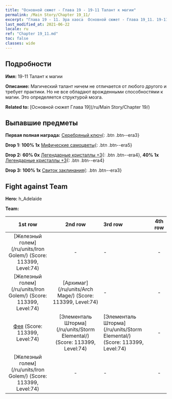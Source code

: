 ```yaml
---
title: "Основной сюжет - Глава 19 - 19-11 Талант к магии"
permalink: /Main Story/Chapter 19_11/
excerpt: "Глава 19 - 11. Эра хаоса  Основной сюжет - Глава 19_11. 19-11 Талант к магии"
last_modified_at: 2021-06-22
locale: ru
ref: "Chapter 19_11.md"
toc: false
classes: wide
---
```


## Подробности

 **Имя:** 19-11 Талант к магии

 **Описание:** Магический талант ничем не отличается от любого другого и требует практики. Но не все обладают врожденными способностями к магии. Это определяется структурой мозга.

 **Related to:** [Основной сюжет Глава 19](/ru/Main Story/Chapter 19/)

## Выпавшие предметы

 **Первая полная награда:** [Серебряный ключ](/ItemsRU/con_693/){: .btn .btn--era3}

 **Drop 1:** **100% 1x** [Мифические самоцветы](/ItemsRU/mat_65/){: .btn .btn--era5}

 **Drop 2:** **60% 0x** [Легендарные кристаллы +3](/ItemsRU/mat_59/){: .btn .btn--era4}, **40% 1x** [Легендарные кристаллы +3](/ItemsRU/mat_59/){: .btn .btn--era4}

 **Drop 3:** **100% 1x** [Свиток заклинания](/ItemsRU/con_694/){: .btn .btn--era3}


## Fight against Team
 **Hero:** h_Adelaide

 **Team:**


  | 1st row | 2nd row | 3rd row | 4th row |
  |:----:|:----:|:----|:----:|
  | [Железный голем](/ru/units/Iron Golem/) (Score: 113399, Level:74)  | - | - | - |
  | [Железный голем](/ru/units/Iron Golem/) (Score: 113399, Level:74)  | [Архимаг](/ru/units/Arch Mage/) (Score: 113399, Level:74)  | - | - |
  | [Фея](/ru/units/Sprite/) (Score: 113399, Level:74)  | [Элементаль Шторма](/ru/units/Storm Elemental/) (Score: 113399, Level:74)  | [Элементаль Шторма](/ru/units/Storm Elemental/) (Score: 113399, Level:74)  | - |
  | [Железный голем](/ru/units/Iron Golem/) (Score: 113399, Level:74)  | - | - | - |


